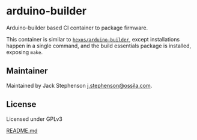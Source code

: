 # arduino-builder

Arduino-builder based CI container to package firmware.

This container is similar to
[`hexos/arduino-builder`](https://github.com/hexos/arduino-builder/ "Arduino Builder Source"),
except installations happen in a single command, and the build
essentials package is installed, exposing `make`.

## Maintainer

Maintained by Jack Stephenson <j.stephenson@ossila.com>.

## License

Licensed under GPLv3

[README.md](README.md "Read me file")
